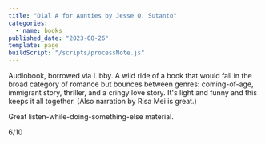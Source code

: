 ```yaml
---
title: "Dial A for Aunties by Jesse Q. Sutanto"
categories:
  - name: books
published_date: "2023-08-26"
template: page
buildScript: "/scripts/processNote.js"
---
```


Audiobook, borrowed via Libby. A wild ride of a book that would fall in the broad category of romance but bounces between genres: coming-of-age, immigrant story, thriller, and a cringy love story. It's light and funny and this keeps it all together. (Also narration by Risa Mei is great.)

Great listen-while-doing-something-else material.

6/10

